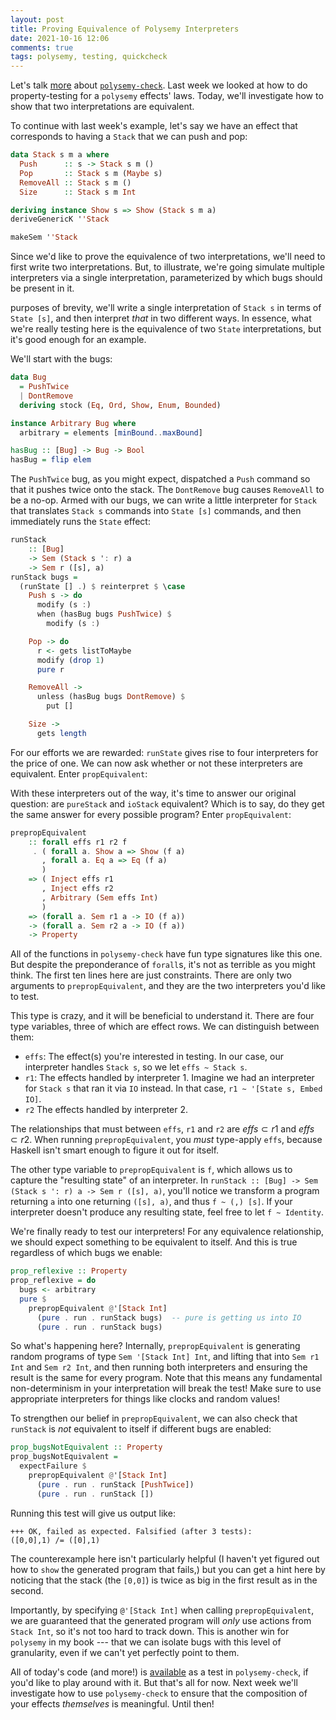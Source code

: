 ```yaml
---
layout: post
title: Proving Equivalence of Polysemy Interpreters
date: 2021-10-16 12:06
comments: true
tags: polysemy, testing, quickcheck
---
```


Let's talk [more][last-blog] about [`polysemy-check`][polysemy-check]. Last week
we looked at how to do property-testing for a `polysemy` effects' laws. Today,
we'll investigate how to show that two interpretations are equivalent.

[last-blog]: https://reasonablypolymorphic.com/blog/polysemy-check/
[polysemy-check]: https://github.com/polysemy-research/polysemy-check

To continue with last week's example, let's say we have an effect that
corresponds to having a `Stack` that we can push and pop:

```haskell
data Stack s m a where
  Push      :: s -> Stack s m ()
  Pop       :: Stack s m (Maybe s)
  RemoveAll :: Stack s m ()
  Size      :: Stack s m Int

deriving instance Show s => Show (Stack s m a)
deriveGenericK ''Stack

makeSem ''Stack
```

Since we'd like to prove the equivalence of two interpretations, we'll need to
first write two interpretations. But, to illustrate, we're going simulate
multiple interpreters via a single interpretation, parameterized by which bugs
should be present in it.

purposes of brevity, we'll write a single interpretation of `Stack s` in terms
of `State [s]`, and then interpret _that_ in two different ways. In essence,
what we're really testing here is the equivalence of two `State`
interpretations, but it's good enough for an example.

We'll start with the bugs:

```haskell
data Bug
  = PushTwice
  | DontRemove
  deriving stock (Eq, Ord, Show, Enum, Bounded)

instance Arbitrary Bug where
  arbitrary = elements [minBound..maxBound]

hasBug :: [Bug] -> Bug -> Bool
hasBug = flip elem
```

The `PushTwice` bug, as you might expect, dispatched a `Push` command so that it
pushes twice onto the stack. The `DontRemove` bug causes `RemoveAll` to be a
no-op. Armed with our bugs, we can write a little interpreter for `Stack` that
translates `Stack s` commands into `State [s]` commands, and then immediately
runs the `State` effect:

```haskell
runStack
    :: [Bug]
    -> Sem (Stack s ': r) a
    -> Sem r ([s], a)
runStack bugs =
  (runState [] .) $ reinterpret $ \case
    Push s -> do
      modify (s :)
      when (hasBug bugs PushTwice) $
        modify (s :)

    Pop -> do
      r <- gets listToMaybe
      modify (drop 1)
      pure r

    RemoveAll ->
      unless (hasBug bugs DontRemove) $
        put []

    Size ->
      gets length
```

For our efforts we are rewarded: `runState` gives rise to four interpreters for
the price of one. We can now ask whether or not these interpreters are
equivalent. Enter `propEquivalent`:

With these interpreters out of the way, it's time to answer our original
question: are `pureStack` and `ioStack` equivalent? Which is to say, do they get
the same answer for every possible program? Enter `propEquivalent`:

```haskell
prepropEquivalent
    :: forall effs r1 r2 f
     . ( forall a. Show a => Show (f a)
       , forall a. Eq a => Eq (f a)
       )
    => ( Inject effs r1
       , Inject effs r2
       , Arbitrary (Sem effs Int)
       )
    => (forall a. Sem r1 a -> IO (f a))
    -> (forall a. Sem r2 a -> IO (f a))
    -> Property
```

All of the functions in `polysemy-check` have fun type signatures like this one.
But despite the preponderance of `forall`s, it's not as terrible as you might
think. The first ten lines here are just constraints. There are only two
arguments to `prepropEquivalent`, and they are the two interpreters you'd like
to test.

This type is crazy, and it will be beneficial to understand it. There are four
type variables, three of which are effect rows. We can distinguish between them:

- `effs`: The effect(s) you're interested in testing. In our case, our
  interpreter handles `Stack s`, so we let `effs ~ Stack s`.
- `r1`: The effects handled by interpreter 1. Imagine we had an interpreter for
  `Stack s` that ran it via `IO` instead. In that case, `r1 ~ '[State s, Embed
  IO]`.
- `r2` The effects handled by interpreter 2.

The relationships that must between `effs`, `r1` and `r2` are $effs \subset r1$
and $effs \subset r2$. When running `prepropEquivalent`, you *must* type-apply
`effs`, because Haskell isn't smart enough to figure it out for itself.

The other type variable to `prepropEquivalent` is `f`, which allows us to
capture the "resulting state" of an interpreter. In `runStack :: [Bug] -> Sem
(Stack s ': r) a -> Sem r ([s], a)`, you'll notice we transform a program
returning `a` into one returning `([s], a)`, and thus `f ~ (,) [s]`. If your
interpreter doesn't produce any resulting state, feel free to let `f ~
Identity`.

We're finally ready to test our interpreters! For any equivalence relationship,
we should expect something to be equivalent to itself. And this is true
regardless of which bugs we enable:

```haskell
prop_reflexive :: Property
prop_reflexive = do
  bugs <- arbitrary
  pure $
    prepropEquivalent @'[Stack Int]
      (pure . run . runStack bugs)  -- pure is getting us into IO
      (pure . run . runStack bugs)
```

So what's happening here? Internally, `prepropEquivalent` is generating random
programs of type `Sem '[Stack Int] Int`, and lifting that into `Sem r1 Int` and
`Sem r2 Int`, and then running both interpreters and ensuring the result is the
same for every program. Note that this means any fundamental non-determinism in
your interpretation will break the test! Make sure to use appropriate
interpreters for things like clocks and random values!

To strengthen our belief in `prepropEquivalent`, we can also check that
`runStack` is *not* equivalent to itself if different bugs are enabled:

```haskell
prop_bugsNotEquivalent :: Property
prop_bugsNotEquivalent =
  expectFailure $
    prepropEquivalent @'[Stack Int]
      (pure . run . runStack [PushTwice])
      (pure . run . runStack [])
```

Running this test will give us output like:

```
+++ OK, failed as expected. Falsified (after 3 tests):
([0,0],1) /= ([0],1)
```

The counterexample here isn't particularly helpful (I haven't yet figured out
how to `show` the generated program that fails,) but you can get a hint here by
noticing that the stack (the `[0,0]`) is twice as big in the first result as in
the second.

Importantly, by specifying `@'[Stack Int]` when calling `prepropEquivalent`, we
are guaranteed that the generated program will *only* use actions from `Stack
Int`, so it's not too hard to track down. This is another win for `polysemy` in
my book --- that we can isolate bugs with this level of granularity, even if we
can't yet perfectly point to them.

All of today's code (and more!) is [available][test] as a test in `polysemy-check`, if
you'd like to play around with it. But that's all for now. Next week we'll
investigate how to use `polysemy-check` to ensure that the composition of your
effects *themselves* is meaningful. Until then!

[test]: https://github.com/polysemy-research/polysemy-check/blob/master/test/ExampleSpec.hs

